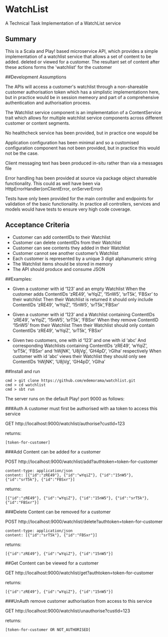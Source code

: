 # WatchList

A Technical Task Implementation of a WatchList service

## Summary
This is a Scala and Play! based microservice API, which provides a simple implementation of a
watchlist service that allows a set of content to be added. deleted or viewed for a customer.
The resultant set of content after these actions forms the 'watchlist' for the customer

##Development Assumptions

The APIs will access a customer's watchlist through a non-shareable customer authorisation token which has a simplistic
implementationn here, but in practice would be in session memeory and part of a comprehensive authentication and
authorisation process.

The Watchlist service component is an implementation of a ContentService trait  which allows for multiple watchlist
service components across different customer or content segments.

No healthcheck service has been provided, but in practice one wopuld be

Application configuration has been minimal and so a customised configuration component has not been provided, but in practice
this would not be the case.

Client messaging text has been produced in-situ rather than via a messages file

Error handling has been provided at source via package object shareable functionality. This could as well have been via 
HttpErrorHandler(onClientError, onServerError)

Tests have only been provided for the main controller and endpoints for validation of the basic functionality.
In practice all controllers, services and models would have tests to ensure very high code coverage.
  



## Acceptance Criteria
- Customer can add contentIDs to their Watchlist
- Customer can delete contentIDs from their Watchlist
- Customer can see contents they added in their Watchlist
- Customer cannot see another customer’s Watchlist
- Each customer is represented by a unique 3 digit alphanumeric string
- The Watchlist items should be stored in memory
- The API should produce and consume JSON

##Examples:
- Given a customer with id ‘123’ and an empty Watchlist
When the customer adds ContentIDs ‘zRE49’, ‘wYqiZ’, ‘15nW5’, ‘srT5k’, ‘FBSxr’ to their watchlist
Then their Watchlist is returned it should only include ContentIDs ‘zRE49’, ‘wYqiZ’, ‘15nW5’, ‘srT5k’,‘FBSxr’

- Given a customer with id ‘123’ and a Watchlist containing ContentIDs ‘zRE49’, ‘wYqiZ’, ‘15nW5’, ‘srT5k’,
‘FBSxr’ When they remove ContentID ‘15nW5’ from their Watchlist
Then their Watchlist should only contain ContentIDs ‘zRE49’, ‘wYqiZ’, ‘srT5k’, ‘FBSxr’

- Given two customers, one with id ‘123’ and one with id ‘abc’
And corresponding Watchlists containing ContentIDs ‘zRE49’, ‘wYqiZ’, ‘srT5k’, ‘FBSxr’ and ‘hWjNK’,
’U8jVg’, ‘GH4pD’, ’rGIha’ respectively
When customer with id ‘abc’ views their Watchlist they should only see ContentIDs ‘hWjNK’, ’U8jVg’,
‘GH4pD’, ’rGIha’

##Install and run
```
cmd > git clone https://github.com/edemorama/watchlist.git
cmd > cd watchlist
cmd > sbt run
```

The server runs on the default Play! port 9000 as follows:

###Auth
A customer must first be authorised with aa token to access this service

GET http://localhost:9000/watchlist/authorise?custId=123

returns: 
```
[token-for-customer]
```

###Add
Content can be added for a customer

POST http://localhost:9000/watchlist/add?authtoken=token-for-customer
```
content-type: application/json
content: [{"id":"zRE49"}, {"id":"wYqiZ"}, {"id":"15nW5"}, {"id":"srT5k"}, {"id":"FBSxr"}]
```
returns:
```
[{"id":"zRE49"}, {"id":"wYqiZ"}, {"id":"15nW5"}, {"id":"srT5k"}, {"id":"FBSxr"}]
```

###Delete
Content can be removed for a customer

POST http://localhost:9000/watchlist/delete?authtoken=token-for-customer
```
content-type: application/json
content: [{"id":"srT5k"}, {"id":"FBSxr"}]
```
returns:
```
[{"id":"zRE49"}, {"id":"wYqiZ"}, {"id":"15nW5"}]
```

##Get
Content can be viewed for a customer

GET http://localhost:9000/watchlist/get?authtoken=token-for-customer

returns: 
```
[{"id":"zRE49"}, {"id":"wYqiZ"}, {"id":"15nW5"}]
```

###UnAuth
remove customer authorisation from access to this service

GET http://localhost:9000/watchlist/unauthorise?custId=123

returns: 
```
[token-for-customer OR NOT_AUTHORISED]
```
